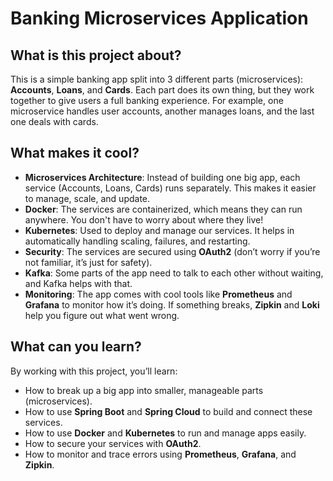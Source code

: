 # Banking Microservices Application

## What is this project about?
This is a simple banking app split into 3 different parts (microservices): **Accounts**, **Loans**, and **Cards**. Each part does its own thing, but they work together to give users a full banking experience. For example, one microservice handles user accounts, another manages loans, and the last one deals with cards.

## What makes it cool?
- **Microservices Architecture**: Instead of building one big app, each service (Accounts, Loans, Cards) runs separately. This makes it easier to manage, scale, and update.
- **Docker**: The services are containerized, which means they can run anywhere. You don't have to worry about where they live!
- **Kubernetes**: Used to deploy and manage our services. It helps in automatically handling scaling, failures, and restarting.
- **Security**: The services are secured using **OAuth2** (don’t worry if you’re not familiar, it’s just for safety).
- **Kafka**: Some parts of the app need to talk to each other without waiting, and Kafka helps with that.
- **Monitoring**: The app comes with cool tools like **Prometheus** and **Grafana** to monitor how it’s doing. If something breaks, **Zipkin** and **Loki** help you figure out what went wrong.

## What can you learn?
By working with this project, you’ll learn:
- How to break up a big app into smaller, manageable parts (microservices).
- How to use **Spring Boot** and **Spring Cloud** to build and connect these services.
- How to use **Docker** and **Kubernetes** to run and manage apps easily.
- How to secure your services with **OAuth2**.
- How to monitor and trace errors using **Prometheus**, **Grafana**, and **Zipkin**.

